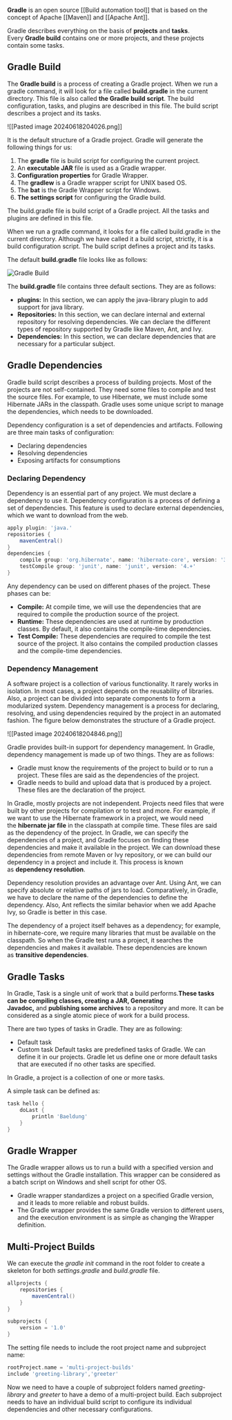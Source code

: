 **Gradle** is an open source [[Build automation tool]] that is based on the concept of Apache [[Maven]] and [[Apache Ant]].

Gradle describes everything on the basis of **projects** and **tasks**. Every **Gradle build** contains one or more projects, and these projects contain some tasks.
## Gradle Build
The **Gradle build** is a process of creating a Gradle project. When we run a gradle command, it will look for a file called **build.gradle** in the current directory. This file is also called **the Gradle build script**. The build configuration, tasks, and plugins are described in this file. The build script describes a project and its tasks.

![[Pasted image 20240618204026.png]]

It is the default structure of a Gradle project. Gradle will generate the following things for us:

1. The **gradle** file is build script for configuring the current project.
2. An **executable JAR** file is used as a Gradle wrapper.
3. **Configuration properties** for Gradle Wrapper.
4. The **gradlew** is a Gradle wrapper script for UNIX based OS.
5. The **bat** is the Gradle Wrapper script for Windows.
6. **The settings script** for configuring the Gradle build.

The build.gradle file is build script of a Gradle project. All the tasks and plugins are defined in this file.

When we run a gradle command, it looks for a file called build.gradle in the current directory. Although we have called it a build script, strictly, it is a build configuration script. The build script defines a project and its tasks.

The default **build.gradle** file looks like as follows:

![Gradle Build](https://static.javatpoint.com/tutorial/gradle/images/gradle-build9.png)

The **build.gradle** file contains three default sections. They are as follows:

- **plugins:** In this section, we can apply the java-library plugin to add support for java library.
- **Repositories:** In this section, we can declare internal and external repository for resolving dependencies. We can declare the different types of repository supported by Gradle like Maven, Ant, and Ivy.
- **Dependencies:** In this section, we can declare dependencies that are necessary for a particular subject.
## Gradle Dependencies

Gradle build script describes a process of building projects. Most of the projects are not self-contained. They need some files to compile and test the source files. For example, to use Hibernate, we must include some Hibernate JARs in the classpath. Gradle uses some unique script to manage the dependencies, which needs to be downloaded.

Dependency configuration is a set of dependencies and artifacts. Following are three main tasks of configuration:

- Declaring dependencies
- Resolving dependencies
- Exposing artifacts for consumptions
### Declaring Dependency

Dependency is an essential part of any project. We must declare a dependency to use it. Dependency configuration is a process of defining a set of dependencies. This feature is used to declare external dependencies, which we want to download from the web.

```groovy
apply plugin: 'java.'   
repositories {  
	mavenCentral()  
}  
dependencies {  
	compile group: 'org.hibernate', name: 'hibernate-core', version: '3.6.7.Final'  
	testCompile group: 'junit', name: 'junit', version: '4.+'  
}
```

Any dependency can be used on different phases of the project. These phases can be:

- **Compile:** At compile time, we will use the dependencies that are required to compile the production source of the project.
- **Runtime:** These dependencies are used at runtime by production classes. By default, it also contains the compile-time dependencies.
- **Test Compile:** These dependencies are required to compile the test source of the project. It also contains the compiled production classes and the compile-time dependencies.
### Dependency Management

A software project is a collection of various functionality. It rarely works in isolation. In most cases, a project depends on the reusability of libraries. Also, a project can be divided into separate components to form a modularized system. Dependency management is a process for declaring, resolving, and using dependencies required by the project in an automated fashion. The figure below demonstrates the structure of a Gradle project.

![[Pasted image 20240618204846.png]]

Gradle provides built-in support for dependency management. In Gradle, dependency management is made up of two things. They are as follows:

- Gradle must know the requirements of the project to build or to run a project. These files are said as the dependencies of the project.
- Gradle needs to build and upload data that is produced by a project. These files are the declaration of the project.

In Gradle, mostly projects are not independent. Projects need files that were built by other projects for compilation or to test and more. For example, if we want to use the Hibernate framework in a project, we would need the **hibernate jar file** in the classpath at compile time. These files are said as the dependency of the project. In Gradle, we can specify the dependencies of a project, and Gradle focuses on finding these dependencies and make it available in the project. We can download these dependencies from remote Maven or Ivy repository, or we can build our dependency in a project and include it. This process is known as **dependency resolution**.

Dependency resolution provides an advantage over Ant. Using Ant, we can specify absolute or relative paths of jars to load. Comparatively, in Gradle, we have to declare the name of the dependencies to define the dependency. Also, Ant reflects the similar behavior when we add Apache Ivy, so Gradle is better in this case.

The dependency of a project itself behaves as a dependency; for example, in hibernate-core, we require many libraries that must be available on the classpath. So when the Gradle test runs a project, it searches the dependencies and makes it available. These dependencies are known as **transitive dependencies**.

## Gradle Tasks

In Gradle, Task is a single unit of work that a build performs.**These tasks can be compiling classes, creating a JAR, Generating Javadoc,** and **publishing some archives** to a repository and more. It can be considered as a single atomic piece of work for a build process.

There are two types of tasks in Gradle. They are as following:
- Default task
- Custom task
Default tasks are predefined tasks of Gradle. We can define it in our projects. Gradle let us define one or more default tasks that are executed if no other tasks are specified.

In Gradle, a project is a collection of one or more tasks.

A simple task can be defined as:

```groovy
task hello {
    doLast {
        println 'Baeldung'
    }
}
```

## Gradle Wrapper

The Gradle wrapper allows us to run a build with a specified version and settings without the Gradle installation. This wrapper can be considered as a batch script on Windows and shell script for other OS.

- Gradle wrapper standardizes a project on a specified Gradle version, and it leads to more reliable and robust builds.
- The Gradle wrapper provides the same Gradle version to different users, and the execution environment is as simple as changing the Wrapper definition.

## Multi-Project Builds

We can execute the _gradle init_ command in the root folder to create a skeleton for both _settings.gradle_ and _build.gradle_ file.

```groovy
allprojects {
    repositories {
        mavenCentral() 
    }
}

subprojects {
    version = '1.0'
}
```

The setting file needs to include the root project name and subproject name:

```groovy
rootProject.name = 'multi-project-builds'
include 'greeting-library','greeter'
```

Now we need to have a couple of subproject folders named _greeting-library_ and _greeter_ to have a demo of a multi-project build. Each subproject needs to have an individual build script to configure its individual dependencies and other necessary configurations.


